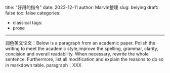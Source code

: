 title: "好用的指令"
date: 2023-12-11
author: Marvin整理
slug: beiying
draft: false
toc: false
categories:
  - classical
tags:
  - prose
---
润色英文论文：Below is a paragraph from an academic paper. Polish the writing to meet the academic style,improve the spelling, grammar, clarity, concision and overall readability. When necessary, rewrite the whole sentence. Furthermore, list all modification and explain the reasons to do so in markdown table. paragraph：XXX